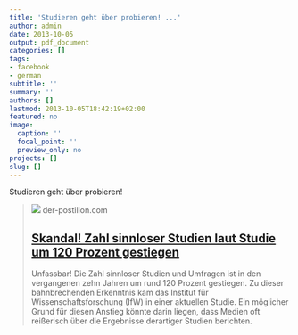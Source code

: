 ```yaml
---
title: 'Studieren geht über probieren! ...'
author: admin
date: 2013-10-05
output: pdf_document
categories: []
tags:
- facebook
- german
subtitle: ''
summary: ''
authors: []
lastmod: 2013-10-05T18:42:19+02:00
featured: no
image:
  caption: ''
  focal_point: ''
  preview_only: no
projects: []
slug: []
---
```

Studieren geht über probieren!
> [![](https://4.bp.blogspot.com/-R9tSgvKI7CE/UtB48cdQMfI/AAAAAAAAX-I/PdiuTmkMOZU/w1200-h630-p-k-no-nu/Fotolia_35316683_S.jpg)](http://www.der-postillon.com/2012/03/skandal-zahl-sinnloser-studien-um-120.html)
> der-postillon.com
> ## [Skandal! Zahl sinnloser Studien laut Studie um 120 Prozent gestiegen](http://www.der-postillon.com/2012/03/skandal-zahl-sinnloser-studien-um-120.html)
>
>Unfassbar! Die Zahl sinnloser Studien und Umfragen ist in den vergangenen zehn Jahren um rund 120 Prozent gestiegen. Zu dieser bahnbrechenden Erkenntnis kam das Institut für Wissenschaftsforschung (IfW) in einer aktuellen Studie. Ein möglicher Grund für diesen Anstieg könnte darin liegen, dass Medien oft reißerisch über die Ergebnisse derartiger Studien berichten.

